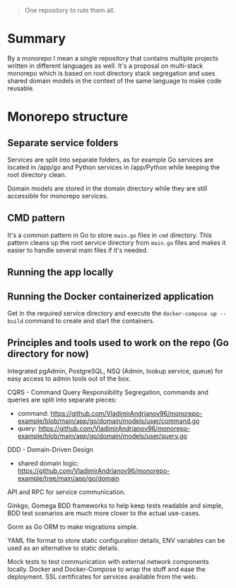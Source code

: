  > One repository to rule them all.  
 
# Summary

By a monorepo I mean a single repository that contains multiple projects written in different languages as well. 
It's a proposal on multi-stack monorepo which is based on root directory stack segregation and uses shared domain models in the context of the same language to make code reusable.

# Monorepo structure

## Separate service folders
Services are split into separate folders, as for example Go services are located in /app/go and Python services in /app/Python while keeping the root directory clean. 

Domain models are stored in the domain directory while they are still accessible for monorepo services.

## CMD pattern
It's a common pattern in Go to store `main.go` files in `cmd` directory. This pattern cleans up the root service directory from `main.go` files and makes it easier to handle several main files if it's needed.

## Running the app locally

## Running the Docker containerized application
Get in the required service directory and execute the `docker-compose up --build` command to create and start the containers. 

## Principles and tools used to work on the repo (Go directory for now)
Integrated pgAdmin, PostgreSQL, NSQ (Admin, lookup service, queue) for easy access to admin tools out of the box.

CQRS - Command Query Responsibility Segregation, commands and queries are split into separate pieces:
- command: https://github.com/VladimirAndrianov96/monorepo-example/blob/main/app/go/domain/models/user/command.go
- query: https://github.com/VladimirAndrianov96/monorepo-example/blob/main/app/go/domain/models/user/query.go

DDD - Domain-Driven Design
- shared domain logic: https://github.com/VladimirAndrianov96/monorepo-example/tree/main/app/go/domain

API and RPC for service communication.

Ginkgo, Gomega BDD frameworks to help keep tests readable and simple, BDD test scenarios are much more closer to the actual use-cases.

Gorm as Go ORM to make migrations simple.

YAML file format to store static configuration details, ENV variables can be used as an alternative to static details.


Mock tests to test communication with external network components locally.
Docker and Docker-Compose to wrap the stuff and ease the deployment.
SSL certificates for services available from the web.





